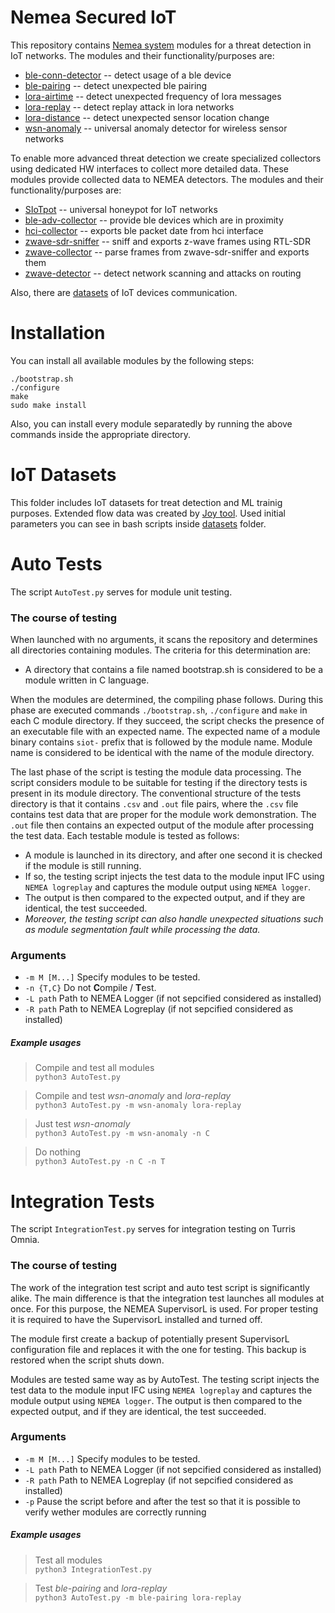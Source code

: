 # Nemea Secured IoT 

This repository contains [Nemea system](https://github.com/CESNET/Nemea) modules for a threat detection in IoT networks. The modules and their functionality/purposes are:
 * [ble-conn-detector](ble-conn-detector) -- detect usage of a ble device
 * [ble-pairing](ble-pairing) -- detect unexpected ble pairing
 * [lora-airtime](lora-airtime) -- detect unexpected frequency of lora messages
 * [lora-replay](lora-replay) -- detect replay attack in lora networks
 * [lora-distance](lora-distance) -- detect unexpected sensor location change
 * [wsn-anomaly](wsn-anomaly-testable) -- universal anomaly detector for wireless sensor networks

To enable more advanced threat detection we create specialized collectors using dedicated HW interfaces to collect more detailed data. These modules provide collected data to NEMEA detectors. The modules and their functionality/purposes are:
 * [SIoTpot](SIoTpot) -- universal honeypot for IoT networks
 * [ble-adv-collector](ble-adv-collector) -- provide ble devices which are in proximity
 * [hci-collector](hci-collector) -- exports ble packet date from hci interface
 * [zwave-sdr-sniffer](zwave-sdr-sniffer) -- sniff and exports z-wave frames using RTL-SDR
 * [zwave-collector](zwave-collector) -- parse frames from zwave-sdr-sniffer and exports them
 * [zwave-detector](zwave-detector) -- detect network scanning and attacks on routing

Also, there are [datasets](#iot-datasets) of IoT devices communication.

# Installation

You can install all available modules by the following steps: 

```
./bootstrap.sh
./configure
make
sudo make install
```

Also, you can install every module separatedly by running the above commands inside the appropriate directory.

# IoT Datasets
This folder includes IoT datasets for treat detection and ML trainig purposes. Extended flow data was created by [Joy tool](https://github.com/cisco/joy). Used initial parameters you can see in bash scripts inside [datasets](datasets) folder.

# Auto Tests
The script `AutoTest.py` serves for module unit testing.

### The course of testing

When launched with no arguments, it scans the repository and determines all directories containing modules. The criteria for this determination are: 
* A directory that contains a file named bootstrap.sh is considered to be a module written in C language.

When the modules are determined, the compiling phase follows. During this phase 
are executed commands `./bootstrap.sh`, `./configure` and `make` in each C module 
directory. If they succeed, the script checks the presence of an executable file 
with an expected name. The expected name of a module binary contains `siot-` prefix 
that is followed by the module name. Module name is considered to be identical with 
the name of the module directory. 

The last phase of the script is testing the module data processing. The script considers module to be suitable for testing if the directory tests is present in its module directory. The conventional structure of the tests directory is that it contains `.csv` and `.out` file pairs, where the `.csv` file contains test data that are proper for the module work demonstration. The `.out` file then contains an expected output of the module after processing the test data. Each testable module is tested as follows: 
 * A module is launched in its directory, and after one second it is checked if the module is still running. 
 * If so, the testing script injects the test data to the module input IFC using `NEMEA logreplay` and captures the module output using `NEMEA logger`. 
 * The output is then compared to the expected output, and if they are identical, the test succeeded. 
 * _Moreover, the testing script can also handle unexpected situations such as module segmentation fault while processing the data._
 
 ### Arguments
 - `-m M [M...]`      Specify modules to be tested.
 - `-n {T,C}`         Do not **C**ompile / **T**est.
 - `-L path`         Path to NEMEA Logger (if not sepcified considered as installed)
 - `-R path`         Path to NEMEA Logreplay (if not sepcified considered as installed)
 
 ##### Example usages
 > Compile and test all modules  <br/>
 >`python3 AutoTest.py`

 > Compile and test _wsn-anomaly_ and _lora-replay_  <br/>
 >`python3 AutoTest.py -m wsn-anomaly lora-replay`
 
 > Just test _wsn-anomaly_ <br/>
 >`python3 AutoTest.py -m wsn-anomaly -n C`
 
 > Do nothing <br/>
 >`python3 AutoTest.py -n C -n T`
 
 # Integration Tests
 The script `IntegrationTest.py` serves for integration testing on Turris Omnia.
 
 ### The course of testing
 
 The work of the integration test script and auto test script is significantly alike. The main
 difference is that the integration test launches all modules at once. For this purpose, the
 NEMEA SupervisorL is used. For proper testing it is required to have the SupervisorL installed and turned off.
 
 The module first create a backup of potentially present SupervisorL configuration file and replaces it with the one for testing.
 This backup is restored when the script shuts down.
 
 Modules are tested same way as by AutoTest. The testing script injects the test data to the module input IFC using `NEMEA logreplay` 
 and captures the module output using `NEMEA logger`. The output is then compared to the expected output, and if they are identical, the test succeeded.
  
  ### Arguments
  - `-m M [M...]`      Specify modules to be tested.
  - `-L path`         Path to NEMEA Logger (if not sepcified considered as installed)
  - `-R path`         Path to NEMEA Logreplay (if not sepcified considered as installed)
  - `-p`              Pause the script before and after the test so that it is possible to verify wether modules are correctly running
  
  ##### Example usages
  > Test all modules  <br/>
  >`python3 IntegrationTest.py`
 
  > Test _ble-pairing_ and _lora-replay_  <br/>
  >`python3 AutoTest.py -m ble-pairing lora-replay`
